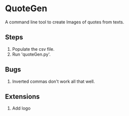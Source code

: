# QuoteGen
A command line tool to create Images of quotes from texts. 

## Steps
1. Populate the csv file. 
2. Run 'quoteGen.py'.

## Bugs
1. Inverted commas don't work all that well. 

## Extensions
1. Add logo